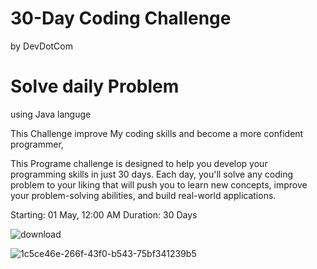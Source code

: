 
# 30-Day Coding Challenge
by
DevDotCom

# Solve daily  Problem 
using  Java languge 


This Challenge improve My coding skills and become a more
confident programmer, 

This Programe challenge is designed to help you develop your programming skills
in just 30 days. Each day, you'll solve any coding problem to your
liking that will push you to learn new concepts, improve your
problem-solving abilities, and build real-world applications.

Starting:  01 May, 12:00 AM
Duration: 30 Days


![download](https://user-images.githubusercontent.com/105142693/235484282-2bf4d9a4-1159-4b72-93ea-3718e1487dcc.jpeg)

![1c5ce46e-266f-43f0-b543-75bf341239b5](https://user-images.githubusercontent.com/105142693/235511835-bb9c3768-3438-4167-90ff-1eaaf1123775.png)



